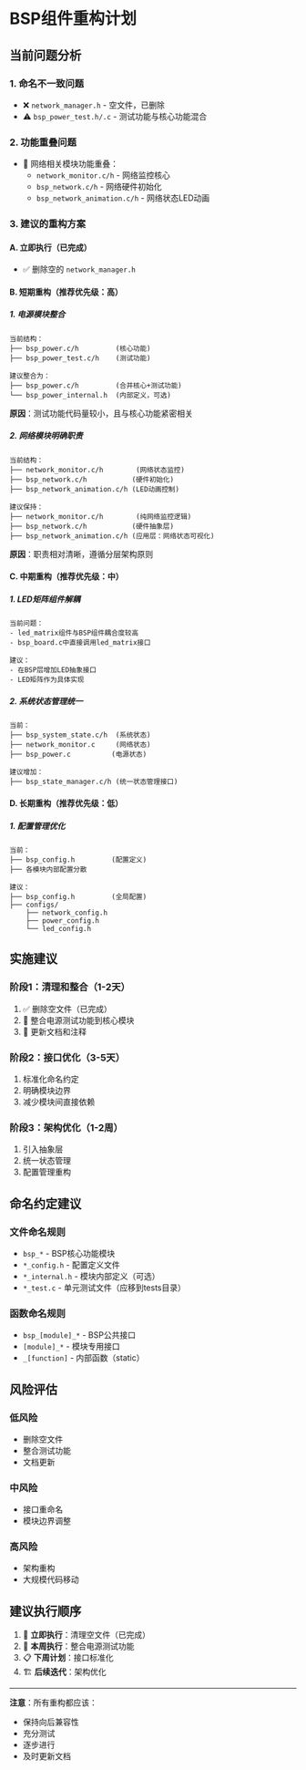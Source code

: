 # BSP组件重构计划

## 当前问题分析

### 1. 命名不一致问题
- ❌ `network_manager.h` - 空文件，已删除
- ⚠️ `bsp_power_test.h/.c` - 测试功能与核心功能混合

### 2. 功能重叠问题
- 🔀 网络相关模块功能重叠：
  - `network_monitor.c/h` - 网络监控核心
  - `bsp_network.c/h` - 网络硬件初始化  
  - `bsp_network_animation.c/h` - 网络状态LED动画

### 3. 建议的重构方案

#### A. 立即执行（已完成）
- ✅ 删除空的 `network_manager.h`

#### B. 短期重构（推荐优先级：高）

##### 1. 电源模块整合
```
当前结构：
├── bsp_power.c/h         (核心功能)
├── bsp_power_test.c/h    (测试功能)

建议整合为：
├── bsp_power.c/h         (合并核心+测试功能)
└── bsp_power_internal.h  (内部定义，可选)
```

**原因**：测试功能代码量较小，且与核心功能紧密相关

##### 2. 网络模块明确职责
```
当前结构：
├── network_monitor.c/h        (网络状态监控)
├── bsp_network.c/h           (硬件初始化)
├── bsp_network_animation.c/h (LED动画控制)

建议保持：
├── network_monitor.c/h        (纯网络监控逻辑)
├── bsp_network.c/h           (硬件抽象层)
├── bsp_network_animation.c/h (应用层：网络状态可视化)
```

**原因**：职责相对清晰，遵循分层架构原则

#### C. 中期重构（推荐优先级：中）

##### 1. LED矩阵组件解耦
```
当前问题：
- led_matrix组件与BSP组件耦合度较高
- bsp_board.c中直接调用led_matrix接口

建议：
- 在BSP层增加LED抽象接口
- LED矩阵作为具体实现
```

##### 2. 系统状态管理统一
```
当前：
├── bsp_system_state.c/h  (系统状态)
├── network_monitor.c     (网络状态)
├── bsp_power.c          (电源状态)

建议增加：
├── bsp_state_manager.c/h (统一状态管理接口)
```

#### D. 长期重构（推荐优先级：低）

##### 1. 配置管理优化
```
当前：
├── bsp_config.h         (配置定义)
├── 各模块内部配置分散

建议：
├── bsp_config.h         (全局配置)
├── configs/
    ├── network_config.h
    ├── power_config.h
    └── led_config.h
```

## 实施建议

### 阶段1：清理和整合（1-2天）
1. ✅ 删除空文件（已完成）
2. 🔄 整合电源测试功能到核心模块
3. 📝 更新文档和注释

### 阶段2：接口优化（3-5天）
1. 标准化命名约定
2. 明确模块边界
3. 减少模块间直接依赖

### 阶段3：架构优化（1-2周）
1. 引入抽象层
2. 统一状态管理
3. 配置管理重构

## 命名约定建议

### 文件命名规则
- `bsp_*` - BSP核心功能模块
- `*_config.h` - 配置定义文件
- `*_internal.h` - 模块内部定义（可选）
- `*_test.c` - 单元测试文件（应移到tests目录）

### 函数命名规则
- `bsp_[module]_*` - BSP公共接口
- `[module]_*` - 模块专用接口
- `_[function]` - 内部函数（static）

## 风险评估

### 低风险
- 删除空文件
- 整合测试功能
- 文档更新

### 中风险
- 接口重命名
- 模块边界调整

### 高风险
- 架构重构
- 大规模代码移动

## 建议执行顺序

1. 🚀 **立即执行**：清理空文件（已完成）
2. 🔧 **本周执行**：整合电源测试功能
3. 📋 **下周计划**：接口标准化
4. 🏗️ **后续迭代**：架构优化

---

**注意**：所有重构都应该：
- 保持向后兼容性
- 充分测试
- 逐步进行
- 及时更新文档
